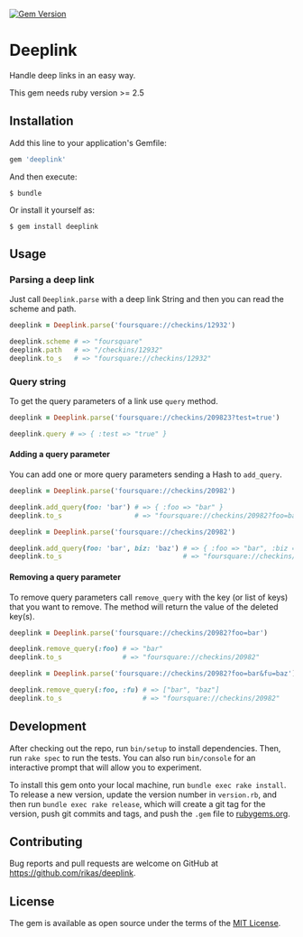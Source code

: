 [![Gem Version](https://badge.fury.io/rb/deeplink.svg)](https://badge.fury.io/rb/deeplink)

# Deeplink

Handle deep links in an easy way.

This gem needs ruby version >= 2.5

## Installation

Add this line to your application's Gemfile:

```ruby
gem 'deeplink'
```

And then execute:

    $ bundle

Or install it yourself as:

    $ gem install deeplink

## Usage

### Parsing a deep link

Just call `Deeplink.parse` with a deep link String and then you can read the scheme and path.

```ruby
deeplink = Deeplink.parse('foursquare://checkins/12932')

deeplink.scheme # => "foursquare"
deeplink.path   # => "/checkins/12932"
deeplink.to_s   # => "foursquare://checkins/12932"
```

### Query string

To get the query parameters of a link use `query` method.

```ruby
deeplink = Deeplink.parse('foursquare://checkins/209823?test=true')

deeplink.query # => { :test => "true" }
```

#### Adding a query parameter

You can add one or more query parameters sending a Hash to `add_query`.

```ruby
deeplink = Deeplink.parse('foursquare://checkins/20982')

deeplink.add_query(foo: 'bar') # => { :foo => "bar" }
deeplink.to_s                  # => "foursquare://checkins/20982?foo=bar"

deeplink = Deeplink.parse('foursquare://checkins/20982')

deeplink.add_query(foo: 'bar', biz: 'baz') # => { :foo => "bar", :biz => "baz" }
deeplink.to_s                              # => "foursquare://checkins/20982?foo=bar&biz=baz"
```

#### Removing a query parameter

To remove query parameters call `remove_query` with the key (or list of keys) that you want to
remove. The method will return the value of the deleted key(s).

```ruby
deeplink = Deeplink.parse('foursquare://checkins/20982?foo=bar')

deeplink.remove_query(:foo) # => "bar"
deeplink.to_s               # => "foursquare://checkins/20982"
```

```ruby
deeplink = Deeplink.parse('foursquare://checkins/20982?foo=bar&fu=baz')

deeplink.remove_query(:foo, :fu) # => ["bar", "baz"]
deeplink.to_s                    # => "foursquare://checkins/20982"
```

## Development

After checking out the repo, run `bin/setup` to install dependencies. Then, run `rake spec` to run the tests. You can also run `bin/console` for an interactive prompt that will allow you to experiment.

To install this gem onto your local machine, run `bundle exec rake install`. To release a new version, update the version number in `version.rb`, and then run `bundle exec rake release`, which will create a git tag for the version, push git commits and tags, and push the `.gem` file to [rubygems.org](https://rubygems.org).

## Contributing

Bug reports and pull requests are welcome on GitHub at https://github.com/rikas/deeplink.


## License

The gem is available as open source under the terms of the [MIT License](http://opensource.org/licenses/MIT).
